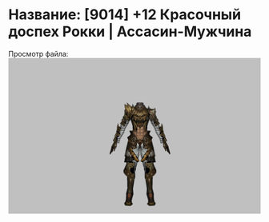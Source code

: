 # Название: [9014] +12 Красочный доспех Рокки | Ассасин-Мужчина

Просмотр файла:
![p060032.png](p060032.png)
